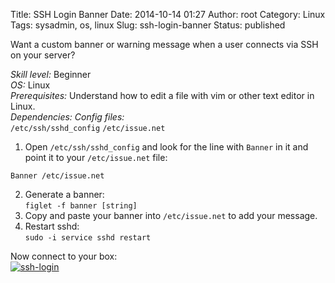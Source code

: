 Title: SSH Login Banner
Date: 2014-10-14 01:27
Author: root
Category: Linux
Tags: sysadmin, os, linux
Slug: ssh-login-banner
Status: published

Want a custom banner or warning message when a user connects via SSH on your server?  
  
*Skill level:* Beginner  
*OS:* Linux  
*Prerequisites:* Understand how to edit a file with vim or other text editor in Linux.  
*Dependencies:*
*Config files:*  
`/etc/ssh/sshd_config`
`/etc/issue.net`

1. Open `/etc/ssh/sshd_config` and look for the line with `Banner` in it and point it to your `/etc/issue.net` file:
```
Banner /etc/issue.net  
```
2. Generate a banner:  
`figlet -f banner [string]`  
3. Copy and paste your banner into `/etc/issue.net` to add your message.  
4. Restart sshd:  
`sudo -i service sshd restart`  
  
Now connect to your box:  
[![ssh-login](https://web-beta.archive.org/web/20150725063050im_/http://codeholics.com/wp-content/uploads/2014/10/Selection_221-300x72.png)](https://web-beta.archive.org/web/20150725063050/http://codeholics.com/wp-content/uploads/2014/10/Selection_221.png)